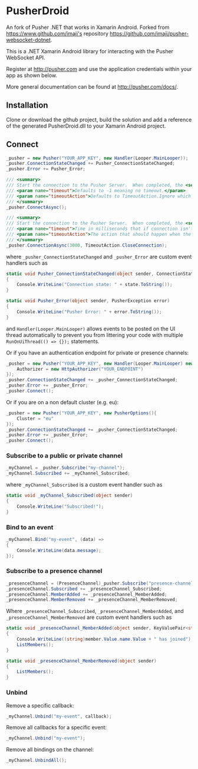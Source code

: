# PusherDroid
An fork of Pusher .NET that works in Xamarin Android. Forked from https://www.github.com/imaji's repository https://github.com/imaji/pusher-websocket-dotnet.

This is a .NET Xamarin Android library for interacting with the Pusher WebSocket API.

Register at http://pusher.com and use the application credentials within your app as shown below.

More general documentation can be found at http://pusher.com/docs/.

## Installation

Clone or download the github project, build the solution and add a reference of the generated PusherDroid.dll to your Xamarin Android project.

## Connect

```cs
_pusher = new Pusher("YOUR_APP_KEY", new Handler(Looper.MainLooper));
_pusher.ConnectionStateChanged += Pusher_ConnectionStateChanged;
_pusher.Error += Pusher_Error;

/// <summary>
/// Start the connection to the Pusher Server.  When completed, the <see cref="Connected"/> event will fire.
/// <param name="timeout">Defaults to -1 meaning no timeout.</param>
/// <param name="timeoutAction">Defaults to TimeoutAction.Ignore which ignores the timeout.</param>
/// </summary>
_pusher.ConnectAsync(); 

/// <summary>
/// Start the connection to the Pusher Server.  When completed, the <see cref="Connected"/> event will fire.
/// <param name="timeout">Time in milliseconds that if connection isn't established should timeout.</param>
/// <param name="timeoutAction">The action that should happen when the connection times out.</param>
/// </summary>
_pusher.ConnectionAsync(3000, TimeoutAction.CloseConnection); 
```

where `_pusher_ConnectionStateChanged` and `_pusher_Error` are custom event handlers such as

```cs
static void Pusher_ConnectionStateChanged(object sender, ConnectionState state)
{
    Console.WriteLine("Connection state: " + state.ToString());
}

static void Pusher_Error(object sender, PusherException error)
{
    Console.WriteLine("Pusher Error: " + error.ToString());
}
```
and `Handler(Looper.MainLooper)` allows events to be posted on the UI thread automatically to prevent you from littering your code with multiple `RunOnUiThread(() => {});` statements.

Or if you have an authentication endpoint for private or presence channels:

```cs
_pusher = new Pusher("YOUR_APP_KEY", new Handler(Looper.MainLooper) new PusherOptions(){
    Authorizer = new HttpAuthorizer("YOUR_ENDPOINT")
});
_pusher.ConnectionStateChanged += _pusher_ConnectionStateChanged;
_pusher.Error += _pusher_Error;
_pusher.Connect();
```

Or if you are on a non default cluster (e.g. eu):

```cs
_pusher = new Pusher("YOUR_APP_KEY", new PusherOptions(){
    Cluster = "eu"
});
_pusher.ConnectionStateChanged += _pusher_ConnectionStateChanged;
_pusher.Error += _pusher_Error;
_pusher.Connect();
```

### Subscribe to a public or private channel

```cs
_myChannel = _pusher.Subscribe("my-channel");
_myChannel.Subscribed += _myChannel_Subscribed;
```
where `_myChannel_Subscribed` is a custom event handler such as

```cs
static void _myChannel_Subscribed(object sender)
{
    Console.WriteLine("Subscribed!");
}
```

### Bind to an event

```cs
_myChannel.Bind("my-event", (data) =>
{
    Console.WriteLine(data.message);
});
```

### Subscribe to a presence channel

```cs
_presenceChannel = (PresenceChannel)_pusher.Subscribe("presence-channel");
_presenceChannel.Subscribed += _presenceChannel_Subscribed;
_presenceChannel.MemberAdded += _presenceChannel_MemberAdded;
_presenceChannel.MemberRemoved += _presenceChannel_MemberRemoved;
```

Where `_presenceChannel_Subscribed`, `_presenceChannel_MemberAdded`, and `_presenceChannel_MemberRemoved` are custom event handlers such as

```cs
static void _presenceChannel_MemberAdded(object sender, KeyValuePair<string, dynamic> member)
{
    Console.WriteLine((string)member.Value.name.Value + " has joined");
    ListMembers();
}

static void _presenceChannel_MemberRemoved(object sender)
{
    ListMembers();
}
```

### Unbind

Remove a specific callback:

```cs
_myChannel.Unbind("my-event", callback);
```

Remove all callbacks for a specific event:

```cs
_myChannel.Unbind("my-event");
```

Remove all bindings on the channel:

```cs
_myChannel.UnbindAll();
```

